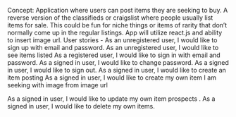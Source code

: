 Concept:
Application  where users can  post items they are seeking to buy. A reverse version  of the classifieds or craigslist where people usually list items for sale.
This could be fun for niche things or items of rarity that don’t normally come up in the regular listings. App will utilize react.js and ability to insert image url.
User stories -
As an unregistered user, I would like to sign up with email and password.
As an unregistered user, I would like to see items listed
As a registered user, I would like to sign in with email and password.
As a signed in user, I would like to change password.
As a signed in user, I would like to sign out.
As a signed in user, I would like to create an item posting
As a signed in user, I would like to create my own item I am seeking with image from image url

As a signed in user, I would like to update my own item prospects .
As a signed in user, I would like to delete my own items.
